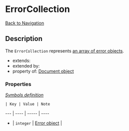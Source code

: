 # ErrorCollection
[Back to Navigation](README.md)

## Description

The `ErrorCollection` represents [an array of error objects](http://jsonapi.org/format/#error-objects).

- extends:
- extended by:
- property of: [Document object](objects-document.md)

### Properties

_[Symbols definition](objects-introduction.md#symbols)_

    | Key | Value | Note
--- | ---- | ----- | ----
+ | `integer` | [Error object](objects-error.md) |
